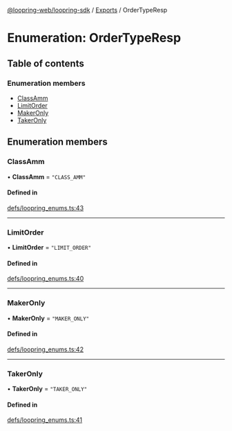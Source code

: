 [@loopring-web/loopring-sdk](../README.md) / [Exports](../modules.md) / OrderTypeResp

# Enumeration: OrderTypeResp

## Table of contents

### Enumeration members

- [ClassAmm](OrderTypeResp.md#classamm)
- [LimitOrder](OrderTypeResp.md#limitorder)
- [MakerOnly](OrderTypeResp.md#makeronly)
- [TakerOnly](OrderTypeResp.md#takeronly)

## Enumeration members

### ClassAmm

• **ClassAmm** = `"CLASS_AMM"`

#### Defined in

[defs/loopring_enums.ts:43](https://github.com/Loopring/loopring_sdk/blob/4fed49a/src/defs/loopring_enums.ts#L43)

___

### LimitOrder

• **LimitOrder** = `"LIMIT_ORDER"`

#### Defined in

[defs/loopring_enums.ts:40](https://github.com/Loopring/loopring_sdk/blob/4fed49a/src/defs/loopring_enums.ts#L40)

___

### MakerOnly

• **MakerOnly** = `"MAKER_ONLY"`

#### Defined in

[defs/loopring_enums.ts:42](https://github.com/Loopring/loopring_sdk/blob/4fed49a/src/defs/loopring_enums.ts#L42)

___

### TakerOnly

• **TakerOnly** = `"TAKER_ONLY"`

#### Defined in

[defs/loopring_enums.ts:41](https://github.com/Loopring/loopring_sdk/blob/4fed49a/src/defs/loopring_enums.ts#L41)
